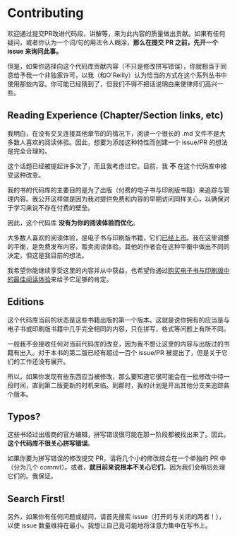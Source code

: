 # Contributing

欢迎通过提交PR改进代码段，讲解等，来为此内容的质量做出贡献。如果有任何疑问，或者你认为一个词/句的用法令人糊涂，**那么在提交 PR 之前，先开一个 issue 来询问此事。**

但是，如果你选择向这个代码库贡献内容（不只是修改拼写错误），你就相当于同意给予我一个非独家许可，以我（和O'Reilly）认为恰当的方式在这个系列丛书中使用那些内容。你可能已经猜到了，但我们不得不把话说明白来使律师们高兴一些。

## Reading Experience (Chapter/Section links, etc)

我明白，在没有交叉连接其他章节的的情况下，阅读一个很长的 .md 文件不是大多数人喜欢的阅读体验。因此，想要为添加这种特性而创建一个 issue/PR 的想法是完全合理的。

这个话题已经被提起许多次了，而且我考虑过它。目前，我 **不** 在这个代码库中接受这种改变。

我的书的代码库的主要目的是为了出版（付费的电子书与印刷版书籍）来追踪与管理内容。我公开这样做是因为我对提供免费和内容的早期访问同样关心，以确保对于学习来说不存在付费的壁垒。

因此，这个代码库 **没有为你的阅读体验而优化**。

大多数人喜欢的阅读体验，是电子书与印刷版书籍，它们[已经上市](http://ssearch.oreilly.com/?q=%22you+don%27t+know+js%22&x=0&y=0)。我在这里调整的平衡，是免费发布内容，贩卖阅读体验。其他的作者会在这种平衡中做出不同的决定，但这是我目前的想法。

我希望你能继续享受这里的内容并从中获益，也希望你通过[购买电子书与印刷版中的最佳阅读体验](http://ssearch.oreilly.com/?q=%22you+don%27t+know+js%22&x=0&y=0)来给予它足够的肯定。

## Editions

这个代码库当前的状态是这些书籍出版的第一个版本。这就是说你拥有的应当是与电子书或印刷版书籍中几乎完全相同的内容，只在拼写，格式等问题上有所不同。

一般我不会接收任何对当前代码库的改变，因为我不想让这里的内容与出版过的书籍有出入。对于本书的第二版已经有超过一百个 issue/PR 被提出了，但是关于它们的工作还没有展开。

所以，如果你发现有些东西应当被修改，那么要知道它很可能会在一批修改中待一段时间，直到第二版更新的时机来临。到那时，我的计划是开出其他分支来追踪各个版本。

## Typos?

这些书经过出版商的官方编辑，拼写错误很可能在那一阶段都被找出来了。因此，**这个代码库不很关心拼写错误**。

如果你要为拼写错误的修改提交 PR，请将几个小的修改综合在一个单独的 PR 中（分为几个 commit）。或者，**就目前来说根本不关心它们**，因为我们会稍后处理它们的。我保证。

## Search First!

另外，如果你有任何问题或疑问，请首先搜索 issue（打开的与关闭的两者！），以使 issue 数量维持在最小。我想让自己竟可能地将注意力集中在写书上。
